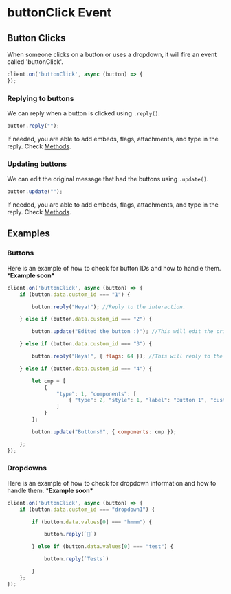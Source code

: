 # buttonClick Event

## Button Clicks

When someone clicks on a button or uses a dropdown, it will fire an event called 'buttonClick'.

```javascript
client.on('buttonClick', async (button) => {
});
```

### Replying to buttons

We can reply when a button is clicked using `.reply()`.

```javascript
button.reply("");
```

If needed, you are able to add embeds, flags, attachments, and type in the reply. Check [Methods](../interactions/methods.md#interaction).

### Updating buttons

We can edit the original message that had the buttons using `.update()`.

```javascript
button.update("");
```

If needed, you are able to add embeds, flags, attachments, and type in the reply. Check [Methods](../interactions/methods.md#interaction).

## Examples

### Buttons

Here is an example of how to check for button IDs and how to handle them. \***Example soon\***

```javascript
client.on('buttonClick', async (button) => {
    if (button.data.custom_id === "1") {

        button.reply("Heya!"); //Reply to the interaction.

    } else if (button.data.custom_id === "2") {

        button.update("Edited the button :)"); //This will edit the original message. 

    } else if (button.data.custom_id === "3") {

        button.reply("Heya!", { flags: 64 }); //This will reply to the interaction with an ephemeral message. 

    } else if (button.data.custom_id === "4") {

        let cmp = [
            {
                "type": 1, "components": [
                    { "type": 2, "style": 1, "label": "Button 1", "custom_id": "3" },
                ]
            }
        ];

        button.update("Buttons!", { components: cmp });

    };
});
```

### Dropdowns

Here is an example of how to check for dropdown information and how to handle them. \***Example soon\***

```javascript
client.on('buttonClick', async (button) => {
    if (button.data.custom_id === "dropdown1") {

        if (button.data.values[0] === "hmmm") {

            button.reply(`🤔`)

        } else if (button.data.values[0] === "test") {

            button.reply(`Tests`)

        }
    };
});
```

